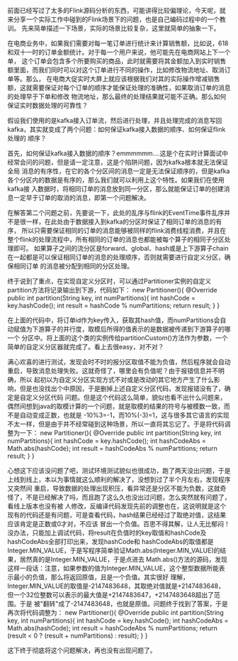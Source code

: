 前面已经写过了太多的Flink源码分析的东西，可能讲得比较偏理论，今天呢，就来分享一个实际工作中碰到的Flink场景下的问题，也是自己编码过程中的一个教训。
先来简单描述一下场景，实际的场景比较复杂，这里就简单的抽象一下。

在电商业务中，如果我们需要对每一笔订单进行统计来计算销售额，比如说，618和双十一时的订单金额统计。对于每一个用户来说，他可能先在电商网站上下一个单，
这个订单会包含多个所要购买的商品，此时就需要将其金额加入到实时销售额里面，而我们同时可以对这个订单进行不同的操作，比如修改物流地址、取消订单等。那么，
在电商大促实时大屏上就应该根据我们对其的实际操作增减销售额，这就需要保证对每个订单的顺序才能保证处理的准确性，如果取消订单的消息的处理早于下单和修改
物流地址，那么最终的处理结果就可能不正确。那么如何保证实时数据处理的可靠性？

假设我们使用的是kafka接入订单流，然后进行处理，并且处理完成的消息写回kafka，其实就变成了两个问题：如何保证kafka接入数据的顺序、如何保证flink处理的
顺序？

首先，如何保证kafka接入数据的顺序？emmmmmm....这是个在实时计算面试中经常会问的问题，但是请一定注意，这是个陷阱问题，因为kafka根本就无法保证全局
消息的有序性，在它的各个分区间的消息一定是无法保证顺序的，但是kafka各个分区内的数据是有序的，那么我们就可以利用上这个特性。如果我们在使用kafka接
入数据时，将相同订单的消息放到同一分区，那么就能保证订单的创建消息一定早于订单的取消的消息，即第一个问题解决。

在解答第二个问题之前，先要说一下，此处的乱序与flink的EventTime事件乱序并不是很一样，在此处由于数据接入到kafka的分区时保证了相同订单的消息的有序，
所以只需要保证相同的订单的消息能够被同样的flink消费线程消费，并且在整个flink的处理流程中，所有相同的订单的消息也都能被每个算子的相同子分区处理即可。
如果算子之间的流分区是forward、global、hash或是上下游算子chain在一起都是可以保证相同订单的消息的处理顺序，否则就需要进行自定义分区，确保相同订单
的消息被分配到相同的分区处理。

终于说到了重点，在实现自定义分区时，可以通过Partitioner实例的自定义partition方法将记录输出到下游，代码如下：
new Partitioner<String>(){
    @Override
    public int partition(String key, int numPartitions){
        int hashCode = key.hashCode();
        int result = hashCode % numPartitions;
        return result;
    }
}

在上面的代码中，将订单id作为key传入，获取其hash值，而numPartitions会自动赋值为下游算子的并行度，取模后所得的值表示的是数据被传递到下游算子的哪一个
分区中。将上面的这个类的实例传给partitionCustom()方法作为参数，一个简单的自定义分区器就完成了。看上去很easy，对不对？

满心欢喜的进行测试，发现会时不时的报分区取值不能为负值，然后程序就会自动重启，导致消息处理失败。这就奇怪了，哪里会有负值呢？由于报错信息并不明确，所以
起初以为自定义分区实现方式不对或是改动的其它地方产生了什么影响，但是也没找出个中原因，于是删掉上述自定义分区代码，发现报错没有了，确定是自定义分区代码
问题。但是这个代码这么简单，貌似也看不出什么问题来，偶然间想到java的取模计算的一个问题，就是取模的结果的符号与被模数一致，而不是自动变成正数，也就是
-10%3=-1，而10%(-3)=1，这与很多其它语言的实现不太一样，但是由于并不经常碰到这种场景，所以一直将其忘记了。于是将代码调整为一下：
new Partitioner<String>(){
    @Override
    public int partition(String key, int numPartitions){
        int hashCode = key.hashCode();
        int hashCodeAbs = Math.abs(hashCode);
        int result = hashCodeAbs % numPartitions;
        return result;
    }
}

心想这下应该没问题了吧，测试环境测试貌似也很成功，跑了两天没出问题，于是上线到线上，本以为事情就这么顺利的解决了，没想到过了半个月左右，发现程序又突然间
重启，导致数据的处理出现积压，看异常还是分区不能为负数，这就奇怪了，不是已经解决了吗，而且跑了这么久也没出过问题，怎么突然就有问题了，看线上版本也没有被
人修改，反编译代码发现先前的调整也在，这说明就是这个现有的代码还是有问题，可是查看代码，hash结果已经经过了取绝对值，这结果应该肯定是正数或0才对，不应该
冒出一个负值。百思不得其解，让人无比郁闷！没办法，只能加上调试代码，将result在负值时的key取值和hashCode及hashCodeAbs全部打印出来，发现hashCode和
hashCodeAbs的取值都是Integer.MIN_VALUE，于是写程序简单验证Math.abs(Integer.MIN_VALUE)的结果，居然真的是Integer.MIN_VALUE，于是点进去
Math.abs()方法的源码，发现这样一段话：注意，如果参数的值为Integer.MIN_VALUE，这个整型数据所能表示最小的负值，那么将返回原值，且是一个负值。其实很好
理解，Integer.MIN_VALUE的取值是-2147483648，其取绝对值就是+2147483648，但一个32位整数可以表示的最大值是+2147483647，+2147483648超出了范围。于是
被"翻转"成了-2147483648，也就是原值。问题终于找到了答案，于是再次将代码调整为：
new Partitioner<String>(){
    @Override
    public int partition(String key, int numPartitions){
        int hashCode = key.hashCode();
        int hashCodeAbs = Math.abs(hashCode);
        int result = hashCodeAbs % numPartitions;
        return (result < 0 ? (result + numPartitions) : result);
    }
}

这下终于彻底将这个问题解决，再也没有出现问题了。